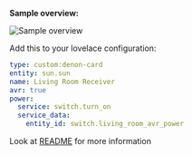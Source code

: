 **Sample overview:**

![Sample overview](https://github.com/marrobHD/tv-card/blob/master/denon-avr.png)

Add this to your lovelace configuration:

```yaml
type: custom:denon-card
entity: sun.sun
name: Living Room Receiver
avr: true
power:
  service: switch.turn_on
  service_data:
    entity_id: switch.living_room_avr_power
```

Look at [README](https://github.com/jdmar3/denon-card/blob/master/README.md) for more information
